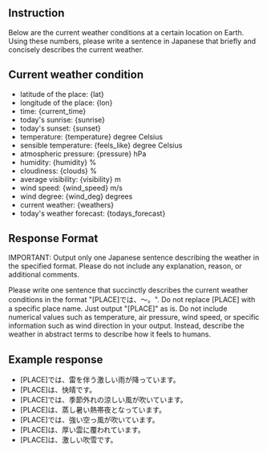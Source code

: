 ## Instruction

Below are the current weather conditions at a certain location on Earth. Using these numbers, please write a sentence in Japanese that briefly and concisely describes the current weather.

## Current weather condition

* latitude of the place: {lat}
* longitude of the place: {lon}
* time: {current_time}
* today's sunrise: {sunrise}
* today's sunset: {sunset}
* temperature: {temperature} degree Celsius
* sensible temperature: {feels_like} degree Celsius
* atmospheric pressure: {pressure} hPa
* humidity: {humidity} %
* cloudiness: {clouds} %
* average visibility: {visibility} m
* wind speed: {wind_speed} m/s
* wind degree: {wind_deg} degrees
* current weather: {weathers}
* today's weather forecast: {todays_forecast}

## Response Format

IMPORTANT: Output only one Japanese sentence describing the weather in the specified format. Please do not include any explanation, reason, or additional comments.

Please write one sentence that succinctly describes the current weather conditions in the format "[PLACE]では、～。". Do not replace [PLACE] with a specific place name. Just output "[PLACE]" as is. Do not include numerical values ​​such as temperature, air pressure, wind speed, or specific information such as wind direction in your output. Instead, describe the weather in abstract terms to describe how it feels to humans.

## Example response

* [PLACE]では、雷を伴う激しい雨が降っています。
* [PLACE]は、快晴です。
* [PLACE]では、季節外れの涼しい風が吹いています。
* [PLACE]は、蒸し暑い熱帯夜となっています。
* [PLACE]では、強い空っ風が吹いています。
* [PLACE]は、厚い雲に覆われています。
* [PLACE]は、激しい吹雪です。
